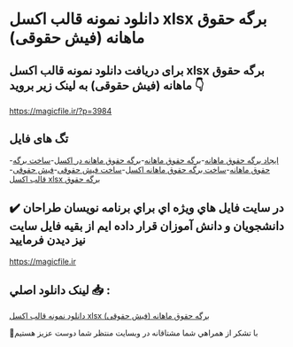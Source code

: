 # دانلود نمونه قالب اکسل xlsx برگه حقوق ماهانه (فیش حقوقی)

## برای دریافت دانلود نمونه قالب اکسل xlsx برگه حقوق ماهانه (فیش حقوقی) به لینک زیر بروید 👇

https://magicfile.ir/?p=3984

## تگ های فایل

-[ایجاد برگه حقوق ماهانه](https://magicfile.ir/product/%d9%86%d9%85%d9%88%d9%86%d9%87-%d9%82%d8%a7%d9%84%d8%a8%d8%a7%da%a9%d8%b3%d9%84-xlsx-%d8%a8%d8%b1%da%af%d9%87-%d8%ad%d9%82%d9%88%d9%82-%d9%85%d8%a7%d9%87%d8%a7%d9%86%d9%87-%d9%81%db%8c%d8%b4-%d8%ad%d9%82%d9%88%d9%82%db%8c/)-[برگه حقوق ماهانه](https://magicfile.ir/product/%d9%86%d9%85%d9%88%d9%86%d9%87-%d9%82%d8%a7%d9%84%d8%a8%d8%a7%da%a9%d8%b3%d9%84-xlsx-%d8%a8%d8%b1%da%af%d9%87-%d8%ad%d9%82%d9%88%d9%82-%d9%85%d8%a7%d9%87%d8%a7%d9%86%d9%87-%d9%81%db%8c%d8%b4-%d8%ad%d9%82%d9%88%d9%82%db%8c/)-[برگه حقوق ماهانه در اکسل](https://magicfile.ir/product/%d9%86%d9%85%d9%88%d9%86%d9%87-%d9%82%d8%a7%d9%84%d8%a8%d8%a7%da%a9%d8%b3%d9%84-xlsx-%d8%a8%d8%b1%da%af%d9%87-%d8%ad%d9%82%d9%88%d9%82-%d9%85%d8%a7%d9%87%d8%a7%d9%86%d9%87-%d9%81%db%8c%d8%b4-%d8%ad%d9%82%d9%88%d9%82%db%8c/)-[ساخت برگه حقوق ماهانه](https://magicfile.ir/product/%d9%86%d9%85%d9%88%d9%86%d9%87-%d9%82%d8%a7%d9%84%d8%a8%d8%a7%da%a9%d8%b3%d9%84-xlsx-%d8%a8%d8%b1%da%af%d9%87-%d8%ad%d9%82%d9%88%d9%82-%d9%85%d8%a7%d9%87%d8%a7%d9%86%d9%87-%d9%81%db%8c%d8%b4-%d8%ad%d9%82%d9%88%d9%82%db%8c/)-[ساخت برگه حقوق ماهانه اکسل](https://magicfile.ir/product/%d9%86%d9%85%d9%88%d9%86%d9%87-%d9%82%d8%a7%d9%84%d8%a8%d8%a7%da%a9%d8%b3%d9%84-xlsx-%d8%a8%d8%b1%da%af%d9%87-%d8%ad%d9%82%d9%88%d9%82-%d9%85%d8%a7%d9%87%d8%a7%d9%86%d9%87-%d9%81%db%8c%d8%b4-%d8%ad%d9%82%d9%88%d9%82%db%8c/)-[ساخت فیش حقوقی](https://magicfile.ir/product/%d9%86%d9%85%d9%88%d9%86%d9%87-%d9%82%d8%a7%d9%84%d8%a8%d8%a7%da%a9%d8%b3%d9%84-xlsx-%d8%a8%d8%b1%da%af%d9%87-%d8%ad%d9%82%d9%88%d9%82-%d9%85%d8%a7%d9%87%d8%a7%d9%86%d9%87-%d9%81%db%8c%d8%b4-%d8%ad%d9%82%d9%88%d9%82%db%8c/)-[فیش حقوقی](https://magicfile.ir/product/%d9%86%d9%85%d9%88%d9%86%d9%87-%d9%82%d8%a7%d9%84%d8%a8%d8%a7%da%a9%d8%b3%d9%84-xlsx-%d8%a8%d8%b1%da%af%d9%87-%d8%ad%d9%82%d9%88%d9%82-%d9%85%d8%a7%d9%87%d8%a7%d9%86%d9%87-%d9%81%db%8c%d8%b4-%d8%ad%d9%82%d9%88%d9%82%db%8c/)-[قالب اکسل xlsx برگه حقوق](https://magicfile.ir/product/%d9%86%d9%85%d9%88%d9%86%d9%87-%d9%82%d8%a7%d9%84%d8%a8%d8%a7%da%a9%d8%b3%d9%84-xlsx-%d8%a8%d8%b1%da%af%d9%87-%d8%ad%d9%82%d9%88%d9%82-%d9%85%d8%a7%d9%87%d8%a7%d9%86%d9%87-%d9%81%db%8c%d8%b4-%d8%ad%d9%82%d9%88%d9%82%db%8c/)

## ✔️ در سايت فايل هاي ويژه اي براي برنامه نويسان طراحان دانشجويان و دانش آموزان قرار داده ايم از بقيه فايل سايت نيز ديدن فرماييد

https://magicfile.ir


## لينک دانلود اصلي 📥 :

[دانلود نمونه قالب اکسل xlsx برگه حقوق ماهانه (فیش حقوقی)](https://magicfile.ir/product/%d9%86%d9%85%d9%88%d9%86%d9%87-%d9%82%d8%a7%d9%84%d8%a8%d8%a7%da%a9%d8%b3%d9%84-xlsx-%d8%a8%d8%b1%da%af%d9%87-%d8%ad%d9%82%d9%88%d9%82-%d9%85%d8%a7%d9%87%d8%a7%d9%86%d9%87-%d9%81%db%8c%d8%b4-%d8%ad%d9%82%d9%88%d9%82%db%8c/) 


🙏با تشکر از همراهي شما مشتاقانه در وبسایت منتظر شما دوست عزیز هستیم

